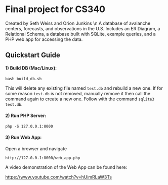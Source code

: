 # Final project for CS340

Created by Seth Weiss and Orion Junkins \n
A database of avalanche centers, forecasts, and observations in the U.S. 
Includes an ER Diagram, a Relational Schema, a database built with SQLite, example queries, and a PHP web app for accessing the data. 

## Quickstart Guide
#### 1) Build DB (Mac/Linux):

```
bash build_db.sh
```

This will delete any existing file named `test.db` and rebuild a new one.
If for some reason `test.db` is not removed, manually remove it then call the command again to create a new one. 
Follow with the command `sqlite3 test.db`.

#### 2) Run PHP Server:
```
php -S 127.0.0.1:8000
```

#### 3) Run Web App:
Open a browser and navigate
```
http://127.0.0.1:8000/web_app.php
```
A video demonstration of the Web App can be found here:

https://www.youtube.com/watch?v=hUimRLaW3Ts
